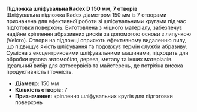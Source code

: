 **Підложка шліфувальна Radex D 150 мм, 7 отворів**  
Шліфувальна підложка Radex діаметром 150 мм із 7 отворами призначена для ефективної роботи зі шліфувальними кругами під час підготовки поверхонь. Виготовлена з міцного матеріалу, забезпечує надійне кріплення абразивних дисків за допомогою основи з липучкою (Velcro). Отвори на підложці сприяють ефективному видаленню пилу, що підвищує якість шліфування та подовжує термін служби абразиву. Сумісна з ексцентриковими шліфувальними машинами, підходить для обробки кузова автомобіля, дерева, металу та інших матеріалів. Ідеальний вибір для автосервісів та майстерень, де потрібна висока продуктивність і точність.  
- **Діаметр:** 150 мм  
- **Кількість отворів:** 7  
- **Призначення:** кріплення шліфувальних кругів для підготовки поверхонь